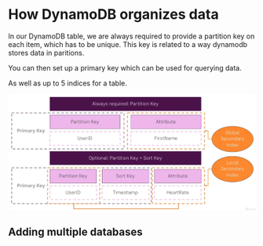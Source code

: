 # How DynamoDB organizes data

In our DynamoDB table, we are always required to provide a partition key on each item, which has to be unique. This key is related to a way dynamodb stores data in paritions.

You can then set up a primary key which can be used for querying data.

As well as up to 5 indices for a table.

![](../../../images/2019-10-05-12-05-56.png)

## Adding multiple databases

